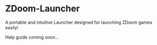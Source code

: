 # ZDoom-Launcher
A portable and intuitive Launcher designed for launching ZDoom games easily!

Help guide coming soon...
